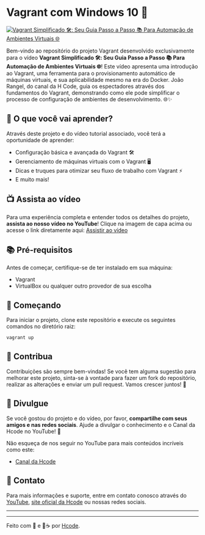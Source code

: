 # Vagrant com Windows 10 🎥

[![Vagrant Simplificado 🛠️: Seu Guia Passo a Passo 📚 Para Automação de Ambientes Virtuais 🌐](https://i3.ytimg.com/vi/BeamdrH-YEA/maxresdefault.jpg "Assista ao vídeo")]([https://youtu.be/BeamdrH-YEA](https://youtu.be/BeamdrH-YEA))

Bem-vindo ao repositório do projeto Vagrant desenvolvido exclusivamente para o vídeo **Vagrant Simplificado 🛠️: Seu Guia Passo a Passo 📚 Para Automação de Ambientes Virtuais 🌐**! Este vídeo apresenta uma introdução ao Vagrant, uma ferramenta para o provisionamento automático de máquinas virtuais, e sua aplicabilidade mesmo na era do Docker. João Rangel, do canal da H Code, guia os espectadores através dos fundamentos do Vagrant, demonstrando como ele pode simplificar o processo de configuração de ambientes de desenvolvimento. 🌐✨

## 🎉 O que você vai aprender?

Através deste projeto e do vídeo tutorial associado, você terá a oportunidade de aprender:

- Configuração básica e avançada do Vagrant 🛠️
- Gerenciamento de máquinas virtuais com o Vagrant 🖥️
- Dicas e truques para otimizar seu fluxo de trabalho com Vagrant ⚡
- E muito mais!

## 📺 Assista ao vídeo

Para uma experiência completa e entender todos os detalhes do projeto, **assista ao nosso vídeo no YouTube**! Clique na imagem de capa acima ou acesse o link diretamente aqui: [Assistir ao vídeo](https://youtu.be/BeamdrH-YEA)

## 📚 Pré-requisitos

Antes de começar, certifique-se de ter instalado em sua máquina:

- Vagrant
- VirtualBox ou qualquer outro provedor de sua escolha

## 🚀 Começando

Para iniciar o projeto, clone este repositório e execute os seguintes comandos no diretório raiz:

```bash
vagrant up
```

## 🤝 Contribua

Contribuições são sempre bem-vindas! Se você tem alguma sugestão para melhorar este projeto, sinta-se à vontade para fazer um fork do repositório, realizar as alterações e enviar um pull request. Vamos crescer juntos! 🌱

## 📣 Divulgue

Se você gostou do projeto e do vídeo, por favor, **compartilhe com seus amigos e nas redes sociais**. Ajude a divulgar o conhecimento e o Canal da Hcode no YouTube! 📢

Não esqueça de nos seguir no YouTube para mais conteúdos incríveis como este:
- [Canal da Hcode]([http://link-para-o-canal-da-hcode-aqui.com](https://www.youtube.com/hcodebrasil?sub_confirmation=1))

## 📩 Contato

Para mais informações e suporte, entre em contato conosco através do [YouTube](https://www.youtube.com/hcodebrasil?sub_confirmation=1), [site oficial da Hcode](https://hcode.com.br) ou nossas redes sociais.

---
---

Feito com 💖 e 🥤☕ por [Hcode](https://hcode.com.br).

